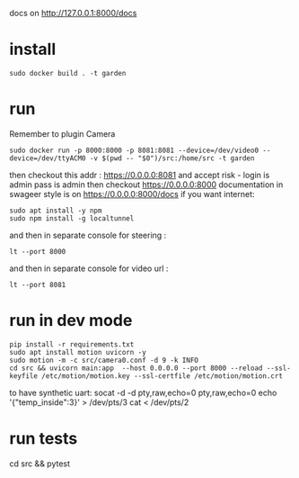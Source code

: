 docs on http://127.0.0.1:8000/docs

# install 
```
sudo docker build . -t garden
```

# run
Remember to plugin Camera
```
sudo docker run -p 8000:8000 -p 8081:8081 --device=/dev/video0 --device=/dev/ttyACM0 -v $(pwd -- "$0")/src:/home/src -t garden 
```
then checkout this addr : https://0.0.0.0:8081 and accept risk - login is admin pass is admin 
then checkout https://0.0.0.0:8000 
documentation in swageer style is on https://0.0.0.0:8000/docs 
if you want internet:
```
sudo apt install -y npm
sudo npm install -g localtunnel
```
and then in separate console for steering : 
```
lt --port 8000
```
and then in separate console for video url : 
```
lt --port 8081
```

# run in dev mode

```
pip install -r requirements.txt
sudo apt install motion uvicorn -y
sudo motion -m -c src/camera0.conf -d 9 -k INFO
cd src && uvicorn main:app  --host 0.0.0.0 --port 8000 --reload --ssl-keyfile /etc/motion/motion.key --ssl-certfile /etc/motion/motion.crt
```

to have synthetic uart:
socat -d -d pty,raw,echo=0 pty,raw,echo=0
echo '{"temp_inside":3}' > /dev/pts/3
cat < /dev/pts/2
# run tests

cd src && pytest
